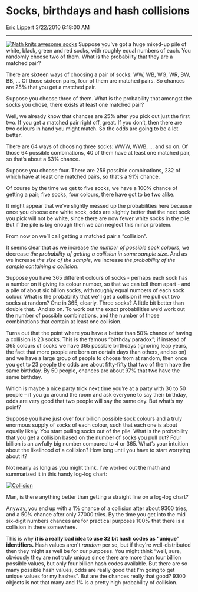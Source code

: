 # Socks, birthdays and hash collisions

[Eric Lippert](https://social.msdn.microsoft.com/profile/Eric%20Lippert) 3/22/2010 6:18:00 AM

-----

[![Nath knits awesome socks](https://msdnshared.blob.core.windows.net/media/TNBlogsFS/BlogFileStorage/blogs_msdn/ericlippert/WindowsLiveWriter/Socksbirthdaysandhashcollisions_9FBE/Socks_3.jpg "Nath knits awesome socks")](http://nathknits.wordpress.com/2009/06/16/knitting-catch-up/) Suppose you’ve got a huge mixed-up pile of white, black, green and red socks, with roughly equal numbers of each. You randomly choose two of them. What is the probability that they are a matched pair?

There are sixteen ways of choosing a pair of socks: WW, WB, WG, WR, BW, BB, … Of those sixteen pairs, four of them are matched pairs. So chances are 25% that you get a matched pair.

Suppose you choose three of them. What is the probability that amongst the socks you chose, there exists at least one matched pair?

Well, we already know that chances are 25% after you pick out just the first two. If you get a matched pair right off, great. If you don’t, then there are two colours in hand you might match. So the odds are going to be a lot better.

There are 64 ways of choosing three socks: WWW, WWB, … and so on. Of those 64 possible combinations, 40 of them have at least one matched pair, so that’s about a 63% chance.

Suppose you choose four. There are 256 possible combinations, 232 of which have at least one matched pairs, so that’s a 91% chance.

Of course by the time we get to five socks, we have a 100% chance of getting a pair; five socks, four colours, there have got to be two alike.

It might appear that we’ve slightly messed up the probabilities here because once you choose one white sock, odds are slightly better that the next sock you pick will not be white, since there are now fewer white socks in the pile. But if the pile is big enough then we can neglect this minor problem.

From now on we’ll call getting a matched pair a “collision”.

It seems clear that as we increase *the number of possible sock colours*, we decrease *the probability of getting a collision in some sample size*. And as we increase *the size of the sample*, we increase *the probability of the sample containing a collision*.

Suppose you have 365 different colours of socks - perhaps each sock has a number on it giving its colour number, so that we can tell them apart - and a pile of about six billion socks, with roughly equal numbers of each sock colour. What is the probability that we’ll get a collision if we pull out two socks at random? One in 365, clearly. Three socks? A little bit better than double that.  And so on. To work out the exact probabilities we’d work out the number of possible combinations, and the number of those combinations that contain at least one collision.

Turns out that the point where you have a better than 50% chance of having a collision is 23 socks. This is the famous “birthday paradox”; if instead of 365 colours of socks we have 365 possible birthdays (ignoring leap years, the fact that more people are born on certain days than others, and so on) and we have a large group of people to choose from at random, then once you get to 23 people the odds are about fifty-fifty that two of them have the same birthday. By 50 people, chances are about 97% that two have the same birthday.

Which is maybe a nice party trick next time you’re at a party with 30 to 50 people – if you go around the room and ask everyone to say their birthday, odds are very good that two people will say the same day. But what’s my point?

Suppose you have just over four billion possible sock colours and a truly enormous supply of socks of each colour, such that each one is about equally likely. You start pulling socks out of the pile. What is the probability that you get a collision based on the number of socks you pull out? Four billion is an awfully big number compared to 4 or 365. What’s your intuition about the likelihood of a collision? How long until you have to start worrying about it?

Not nearly as long as you might think. I’ve worked out the math and summarized it in this handy log-log chart:

[![Collision](https://msdnshared.blob.core.windows.net/media/TNBlogsFS/BlogFileStorage/blogs_msdn/ericlippert/WindowsLiveWriter/Socksbirthdaysandhashcollisions_9FBE/Collision_thumb_1.png "Collision")](https://msdnshared.blob.core.windows.net/media/TNBlogsFS/BlogFileStorage/blogs_msdn/ericlippert/WindowsLiveWriter/Socksbirthdaysandhashcollisions_9FBE/Collision_4.png)

Man, is there anything better than getting a straight line on a log-log chart?

Anyway, you end up with a 1% chance of a collision after about 9300 tries, and a 50% chance after only 77000 tries. By the time you get into the mid six-digit numbers chances are for practical purposes 100% that there is a collision in there somewhere.

This is why **it is a really bad idea to use 32 bit hash codes as “unique” identifiers.** Hash values aren't *random* per se, but if they're well-distributed then they might as well be for our purposes. You might think “well, sure, obviously they are not truly unique since there are more than four billion possible values, but only four billion hash codes available. But there are so many possible hash values, odds are really good that I’m going to get unique values for my hashes”. But are the chances really that good? 9300 objects is not that many and 1% is a pretty high probability of collision.

